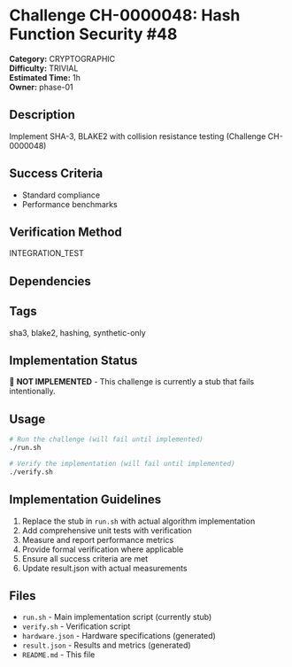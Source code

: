 # Challenge CH-0000048: Hash Function Security #48

**Category:** CRYPTOGRAPHIC  
**Difficulty:** TRIVIAL  
**Estimated Time:** 1h  
**Owner:** phase-01  

## Description

Implement SHA-3, BLAKE2 with collision resistance testing (Challenge CH-0000048)

## Success Criteria

- Standard compliance
- Performance benchmarks

## Verification Method

INTEGRATION_TEST

## Dependencies



## Tags

sha3, blake2, hashing, synthetic-only

## Implementation Status

🚧 **NOT IMPLEMENTED** - This challenge is currently a stub that fails intentionally.

## Usage

```bash
# Run the challenge (will fail until implemented)
./run.sh

# Verify the implementation (will fail until implemented) 
./verify.sh
```

## Implementation Guidelines

1. Replace the stub in `run.sh` with actual algorithm implementation
2. Add comprehensive unit tests with verification
3. Measure and report performance metrics
4. Provide formal verification where applicable
5. Ensure all success criteria are met
6. Update result.json with actual measurements

## Files

- `run.sh` - Main implementation script (currently stub)
- `verify.sh` - Verification script
- `hardware.json` - Hardware specifications (generated)
- `result.json` - Results and metrics (generated)
- `README.md` - This file

